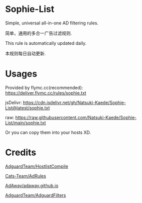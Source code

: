 # Sophie-List

Simple, universal all-in-one AD filtering rules.

简单，通用的多合一广告过滤规则.

This rule is automatically updated daily.

本规则每日自动更新.



# Usages

Provided by flymc.cc(recommended): https://deliver.flymc.cc/rules/sophie.txt

jsDelivr: https://cdn.jsdelivr.net/gh/Natsuki-Kaede/Sophie-List@latest/sophie.txt

raw: https://raw.githubusercontent.com/Natsuki-Kaede/Sophie-List/main/sophie.txt



Or you can copy them into your hosts XD.



# Credits

[AdguardTeam/HostlistCompile](https://github.com/AdguardTeam/HostlistCompiler)

[Cats-Team/AdRules](https://github.com/Cats-Team/AdRules)

[AdAway/adaway.github.io](https://github.com/AdAway/adaway.github.io/)

[AdguardTeam/AdguardFilters](https://github.com/AdguardTeam/AdGuardFilters)
